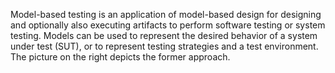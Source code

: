 Model-based testing is an application of model-based design for designing and optionally also executing artifacts to perform software testing or system testing. Models can be used to represent the desired behavior of a system under test (SUT), or to represent testing strategies and a test environment. The picture on the right depicts the former approach.
